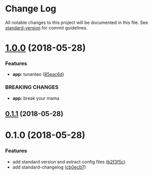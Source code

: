 # Change Log

All notable changes to this project will be documented in this file. See [standard-version](https://github.com/conventional-changelog/standard-version) for commit guidelines.

<a name="1.0.0"></a>
# [1.0.0](https://github.com/isidrok/config-poc/compare/v0.1.1...v1.0.0) (2018-05-28)


### Features

* **app:** tunanteo ([85eac6d](https://github.com/isidrok/config-poc/commit/85eac6d))


### BREAKING CHANGES

* **app:** break your mama



<a name="0.1.1"></a>
## [0.1.1](https://github.com/isidrok/config-poc/compare/v0.1.0...v0.1.1) (2018-05-28)



<a name="0.1.0"></a>
# 0.1.0 (2018-05-28)


### Features

* add standard version and extract config files ([b2f3f5c](https://github.com/isidrok/config-poc/commit/b2f3f5c))
* add standard-changelog ([cb0ecb7](https://github.com/isidrok/config-poc/commit/cb0ecb7))
